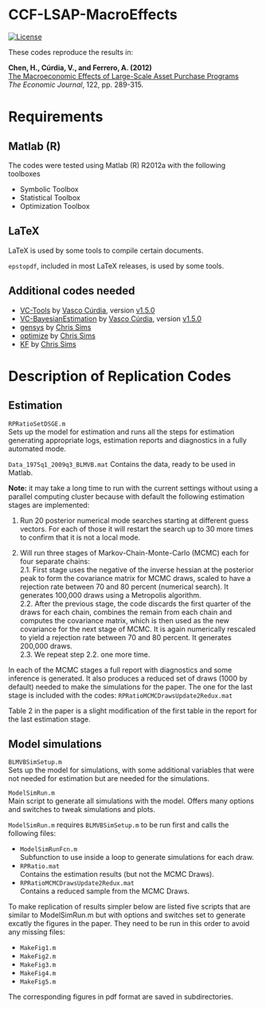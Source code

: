 # CCF-LSAP-MacroEffects

[![License](https://img.shields.io/badge/license-BSD%203--clause-green.svg)](LICENSE)

These codes reproduce the results in:

**Chen, H., Cúrdia, V., and Ferrero, A. (2012)**  
[The Macroeconomic Effects of Large-Scale Asset Purchase Programs](http://onlinelibrary.wiley.com/doi/10.1111/j.1468-0297.2012.02549.x/abstract)  
*The Economic Journal*, 122, pp. 289-315.


# Requirements

## Matlab (R)
The codes were tested using Matlab (R) R2012a with the following toolboxes
- Symbolic Toolbox
- Statistical Toolbox
- Optimization Toolbox

## LaTeX
LaTeX is used by some tools to compile certain documents.

`epstopdf`, included in most LaTeX releases, is used by some tools.

## Additional codes needed
- [VC-Tools](https://github.com/vcurdia/VC-Tools)
  by
  [Vasco Cúrdia](http://www.frbsf.org/economic-research/economists/vasco-curdia/), 
  version 
  [v1.5.0](https://github.com/vcurdia/VC-Tools/releases/tag/v1.5.0)
- [VC-BayesianEstimation](https://github.com/vcurdia/VC-BayesianEstimation)
  by
  [Vasco Cúrdia](http://www.frbsf.org/economic-research/economists/vasco-curdia/),
  version
  [v1.5.0](https://github.com/vcurdia/VC-Bayesian/releases/tag/v1.5.0)
- [gensys](http://sims.princeton.edu/yftp/gensys/)
  by [Chris Sims](http://www.princeton.edu/~sims/)
- [optimize](http://dge.repec.org/codes/sims/optimize/)
  by [Chris Sims](http://www.princeton.edu/~sims/)
- [KF](http://sims.princeton.edu/yftp/Times09/KFmatlab/)
  by [Chris Sims](http://www.princeton.edu/~sims/)


# Description of Replication Codes

## Estimation

`RPRatioSetDSGE.m`  
Sets up the model for estimation and runs all the steps for estimation
generating appropriate logs, estimation reports and diagnostics in a fully
automated mode.

`Data_1975q1_2009q3_BLMVB.mat`
Contains the data, ready to be used in Matlab.

**Note:** it may take a long time to run with the current settings without
using a parallel computing cluster because with default the following
estimation stages are implemented:

1. Run 20 posterior numerical mode searches starting at different guess
vectors. For each of those it will restart the search up to 30 more times to
confirm that it is not a local mode.

2. Will run three stages of Markov-Chain-Monte-Carlo (MCMC) each for four
   separate chains:  
	2.1. First stage uses the negative of the inverse hessian at the posterior
peak to form the covariance matrix for MCMC draws, scaled to have a rejection
rate between 70 and 80 percent (numerical search). It generates
100,000 draws using a Metropolis algorithm.  
	2.2. After the previous stage, the code discards the first quarter of the
draws for each chain, combines the remain from each chain and computes the
covariance matrix, which is then used as the new covariance for the next stage
of MCMC. It is again numerically rescaled to yield a rejection rate between 70
and 80 percent. It generates 200,000 draws.  
	2.3. We repeat step 2.2. one more time.

In each of the MCMC stages a full report with diagnostics and some inference is
generated. It also produces a reduced set of draws (1000 by default) needed to
make the simulations for the paper. The one for the last stage is included with
the codes: `RPRatioMCMCDrawsUpdate2Redux.mat`

Table 2 in the paper is a slight modification of the first table in the report 
for the last estimation stage.


## Model simulations

`BLMVBSimSetup.m`  
Sets up the model for simulations, with some additional variables that were not
needed for estimation but are needed for the simulations.

`ModelSimRun.m`  
Main script to generate all simulations with the model. Offers many options and
switches to tweak simulations and plots.

`ModelSimRun.m` requires `BLMVBSimSetup.m` to be run first and calls the
following files:
- `ModelSimRunFcn.m`  
  Subfunction to use inside a loop to generate simulations for each draw.
- `RPRatio.mat`  
  Contains the estimation results (but not the MCMC Draws).
- `RPRatioMCMCDrawsUpdate2Redux.mat`  
  Contains a reduced sample from the MCMC Draws.
 
To make replication of results simpler below are listed five scripts that are
similar to ModelSimRun.m but with options and switches set to generate excatly
the figures in the paper. They need to be run in this order to avoid any 
missing files:
- `MakeFig1.m`
- `MakeFig2.m`
- `MakeFig3.m`
- `MakeFig4.m`
- `MakeFig5.m`

The corresponding figures in pdf format are saved in subdirectories.


